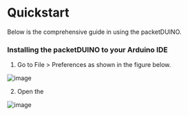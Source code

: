 # Quickstart

Below is the comprehensive guide in using the packetDUINO.

### Installing the packetDUINO to your Arduino IDE

1. Go to File > Preferences as shown in the figure below.

![image](https://user-images.githubusercontent.com/110519487/182997548-f8b14bdc-e61a-4f08-86bc-321994d06c52.png)

2. Open the 

![image](https://user-images.githubusercontent.com/110519487/182997922-c6930c27-0909-43b2-a08f-f71c01910fb9.png)


